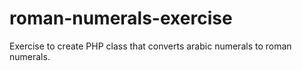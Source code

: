 # roman-numerals-exercise
Exercise to create PHP class that converts arabic numerals to roman numerals.
